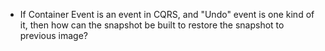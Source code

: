 - If Container Event is an event in CQRS, and "Undo" event is one kind of it, then how can the snapshot be built to restore the snapshot to previous image?
